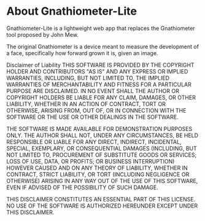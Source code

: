 # About Gnathiometer-Lite

Gnathiometer-Lite is a lightweight web app that replaces the Gnathiometer tool proposed by John Mew.

The original Gnathiometer is a device meant to measure the development of a face, specifically how forward grown it is, given an image.

Disclaimer of Liability
THIS SOFTWARE IS PROVIDED BY THE COPYRIGHT HOLDER AND CONTRIBUTORS "AS IS" AND ANY EXPRESS OR IMPLIED WARRANTIES, INCLUDING, BUT NOT LIMITED TO, THE IMPLIED WARRANTIES OF MERCHANTABILITY AND FITNESS FOR A PARTICULAR PURPOSE ARE DISCLAIMED. IN NO EVENT SHALL THE AUTHOR OR COPYRIGHT HOLDERS BE LIABLE FOR ANY CLAIM, DAMAGES, OR OTHER LIABILITY, WHETHER IN AN ACTION OF CONTRACT, TORT OR OTHERWISE, ARISING FROM, OUT OF, OR IN CONNECTION WITH THE SOFTWARE OR THE USE OR OTHER DEALINGS IN THE SOFTWARE.

THE SOFTWARE IS MADE AVAILABLE FOR DEMONSTRATION PURPOSES ONLY. THE AUTHOR SHALL NOT, UNDER ANY CIRCUMSTANCES, BE HELD RESPONSIBLE OR LIABLE FOR ANY DIRECT, INDIRECT, INCIDENTAL, SPECIAL, EXEMPLARY, OR CONSEQUENTIAL DAMAGES (INCLUDING, BUT NOT LIMITED TO, PROCUREMENT OF SUBSTITUTE GOODS OR SERVICES; LOSS OF USE, DATA, OR PROFITS; OR BUSINESS INTERRUPTION) HOWEVER CAUSED AND ON ANY THEORY OF LIABILITY, WHETHER IN CONTRACT, STRICT LIABILITY, OR TORT (INCLUDING NEGLIGENCE OR OTHERWISE) ARISING IN ANY WAY OUT OF THE USE OF THIS SOFTWARE, EVEN IF ADVISED OF THE POSSIBILITY OF SUCH DAMAGE.

THIS DISCLAIMER CONSTITUTES AN ESSENTIAL PART OF THIS LICENSE. NO USE OF THE SOFTWARE IS AUTHORIZED HEREUNDER EXCEPT UNDER THIS DISCLAIMER.


